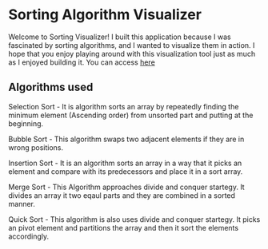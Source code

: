 # Sorting Algorithm Visualizer
Welcome to Sorting Visualizer! I built this application because I was fascinated by sorting algorithms, and I wanted to visualize them in action. I hope that you enjoy playing around with this visualization tool just as much as I enjoyed building it. You can access [here](https://PattemChaitanya.github.io/sort-visualizer)

## Algorithms used

Selection Sort - It is algorithm sorts an array by repeatedly finding the minimum element (Ascending order) from unsorted part and putting at the beginning.

Bubble Sort - This algorithm swaps two adjacent elements if they are in wrong positions.

Insertion Sort - It is an algorithm sorts an array in a way that it picks an element and compare with its predecessors and place it in a sort array.

Merge Sort - This Algorithm approaches divide and conquer startegy. It divides an array it two eqaul parts and they are combined in a sorted manner.

Quick Sort - This algorithm is also uses divide and conquer startegy. It picks an pivot element and partitions the array and then it sort the elements accordingly.
